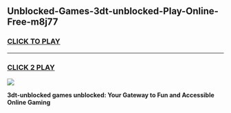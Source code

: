 
## Unblocked-Games-3dt-unblocked-Play-Online-Free-m8j77
<h3>
<a href="https://premium76.site?title=3dt-unblocked&ref=26A">CLICK TO PLAY</a></h3>
<hr>

<h3>
<a href="https://premium76.site?title=3dt-unblocked&ref=26A">CLICK 2 PLAY</a>
  
</h3>

<a href="https://premium76.site?title=3dt-unblocked&ref=26A"><img src="https://clearcache.store/games.png"></a>


**3dt-unblocked games unblocked: Your Gateway to Fun and Accessible Online Gaming**
